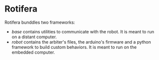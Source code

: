 # Rotifera

Rotifera bunddles two frameworks:
- *base* contains utilities to communicate with the robot. It is meant to run on a distant computer.
- *robot* contains the arbiter's files, the arduino's firmware and a python framework to build custom behaviors. It is meant to run on the embedded computer.
